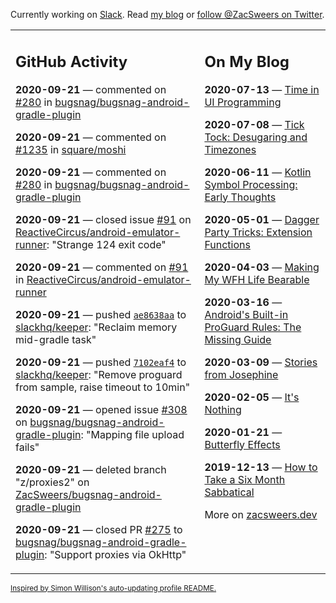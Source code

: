 Currently working on [Slack](https://slack.com/). Read [my blog](https://zacsweers.dev/) or [follow @ZacSweers on Twitter](https://twitter.com/ZacSweers).

<table><tr><td valign="top" width="60%">

## GitHub Activity
<!-- githubActivity starts -->
**2020-09-21** — commented on [#280](https://github.com/bugsnag/bugsnag-android-gradle-plugin/issues/280#issuecomment-696401365) in [bugsnag/bugsnag-android-gradle-plugin](https://api.github.com/repos/bugsnag/bugsnag-android-gradle-plugin)

**2020-09-21** — commented on [#1235](https://github.com/square/moshi/issues/1235#issuecomment-696342206) in [square/moshi](https://api.github.com/repos/square/moshi)

**2020-09-21** — commented on [#280](https://github.com/bugsnag/bugsnag-android-gradle-plugin/issues/280#issuecomment-696341463) in [bugsnag/bugsnag-android-gradle-plugin](https://api.github.com/repos/bugsnag/bugsnag-android-gradle-plugin)

**2020-09-21** — closed issue [#91](https://api.github.com/repos/ReactiveCircus/android-emulator-runner/issues/91) on [ReactiveCircus/android-emulator-runner](https://api.github.com/repos/ReactiveCircus/android-emulator-runner): "Strange 124 exit code"

**2020-09-21** — commented on [#91](https://github.com/ReactiveCircus/android-emulator-runner/issues/91#issuecomment-696338873) in [ReactiveCircus/android-emulator-runner](https://api.github.com/repos/ReactiveCircus/android-emulator-runner)

**2020-09-21** — pushed [`ae8638aa`](https://github.com/slackhq/keeper/commit/ae8638aa1005cf317333ee86d54882254896e896) to [slackhq/keeper](https://api.github.com/repos/slackhq/keeper): "Reclaim memory mid-gradle task"

**2020-09-21** — pushed [`7102eaf4`](https://github.com/slackhq/keeper/commit/7102eaf43e3b5be074df739d7f75b2c5222bd700) to [slackhq/keeper](https://api.github.com/repos/slackhq/keeper): "Remove proguard from sample, raise timeout to 10min"

**2020-09-21** — opened issue [#308](https://api.github.com/repos/bugsnag/bugsnag-android-gradle-plugin/issues/308) on [bugsnag/bugsnag-android-gradle-plugin](https://api.github.com/repos/bugsnag/bugsnag-android-gradle-plugin): "Mapping file upload fails"

**2020-09-21** — deleted branch "z/proxies2" on [ZacSweers/bugsnag-android-gradle-plugin](https://api.github.com/repos/ZacSweers/bugsnag-android-gradle-plugin)

**2020-09-21** — closed PR [#275](https://api.github.com/repos/bugsnag/bugsnag-android-gradle-plugin/pulls/275) to [bugsnag/bugsnag-android-gradle-plugin](https://api.github.com/repos/bugsnag/bugsnag-android-gradle-plugin): "Support proxies via OkHttp"
<!-- githubActivity ends -->
</td><td valign="top" width="40%">

## On My Blog
<!-- blog starts -->
**2020-07-13** — [Time in UI Programming](https://www.zacsweers.dev/time-in-ui/)

**2020-07-08** — [Tick Tock: Desugaring and Timezones](https://www.zacsweers.dev/ticktock-desugaring-timezones/)

**2020-06-11** — [Kotlin Symbol Processing: Early Thoughts](https://www.zacsweers.dev/kotlin-symbol-processor-early-thoughts/)

**2020-05-01** — [Dagger Party Tricks: Extension Functions](https://www.zacsweers.dev/dagger-party-tricks-extension-functions/)

**2020-04-03** — [Making My WFH Life Bearable](https://www.zacsweers.dev/making-wfh-life-bearable/)

**2020-03-16** — [Android's Built-in ProGuard Rules: The Missing Guide](https://www.zacsweers.dev/android-proguard-rules/)

**2020-03-09** — [Stories from Josephine](https://www.zacsweers.dev/stories-from-josephine/)

**2020-02-05** — [It's Nothing](https://www.zacsweers.dev/its-nothing/)

**2020-01-21** — [Butterfly Effects](https://www.zacsweers.dev/butterfly-effects/)

**2019-12-13** — [How to Take a Six Month Sabbatical](https://www.zacsweers.dev/how-to-take-a-six-month-sabbatical/)
<!-- blog ends -->
More on [zacsweers.dev](https://zacsweers.dev/)
</td></tr></table>

<sub><a href="https://simonwillison.net/2020/Jul/10/self-updating-profile-readme/">Inspired by Simon Willison's auto-updating profile README.</a></sub>